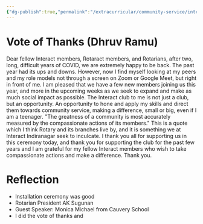```yaml
---
{"dg-publish":true,"permalink":"/extracurricular/community-service/interact/misc-files/18-07-2022-interact-notes-and-vote-of-thanks-speech/","dgHomeLink":true,"dgPassFrontmatter":false,"dgShowLocalGraph":true}
---
```


# Vote of Thanks (Dhruv Ramu)

Dear fellow Interact members, Rotaract members, and Rotarians, after two, long, difficult years of COVID, we are extremely happy to be back. The past year had its ups and downs.
However, now I find myself looking at my peers and my role models not through a screen on Zoom or Google Meet, but right in front of me. 
I am pleased that we have a few new members joining us this year, and more in the upcoming weeks as we seek to expand and make as much social impact as possible.
The Interact club to me is not just a club, but an opportunity. An opportunity to hone and apply my skills and direct them towards community service, making a difference, small or big, even if I am a teenager.
"The greatness of a community is most accurately measured by the compassionate actions of its members."
This is a quote which I think Rotary and its branches live by, and it is something we at Interact Indiranagar seek to inculcate.
I thank you all for supporting us in this ceremony today, and thank you for supporting the club for the past few years and I am grateful for my fellow Interact members who wish to take compassionate actions and make a difference.
Thank you.

# Reflection
- Installation ceremony was good
- Rotarian President AK Sugunan
- Guest Speaker: Monica Michael from Cauvery School
- I did the vote of thanks and 